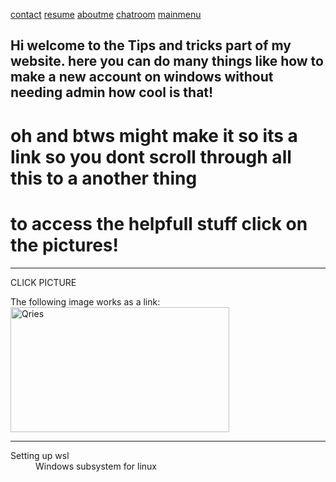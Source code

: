[contact](https://neverlivedordied.github.io/contact.github.io/index.html)   [resume](https://neverlivedordied.github.io/resume/index.html)   [aboutme](https://neverlivedordied.github.io/About-Me/index.html)   [chatroom](https://neverlivedordied.github.io/chatroom/index.html) [mainmenu](https://neverlivedordied.github.io/index.html)
## Hi welcome to the Tips and tricks part of my website.  here you can do many things like how to make a new account on windows without needing admin how cool is that!
# oh and btws might make it so its a link so you dont scroll through all this to a another thing 


# to access the helpfull stuff click on the pictures!

---


 CLICK PICTURE 
   </head>
   <body>
      The following image works as a link:<br>
      <a href="https://neverlivedordied.github.io/create-a-windows-acc-without-admin/index.html">
         <img alt="Qries" src="https://www.howtogeek.com/wp-content/uploads/2016/09/img_57ddf23b40568.png?width=1198&trim=1,1&bg-color=000&pad=1,1"
         width=350" height="200">
      </a>
   </body>
</html>


  
  ---
  
  <d1> 
  <dt>Setting up wsl</dt>
  <dd> Windows subsystem for linux</dd>
  
